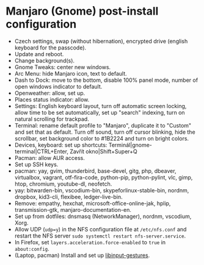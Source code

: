 # Manjaro (Gnome) post-install configuration

- Czech settings, swap (without hibernation), encrypted drive (english keyboard for the passcode).
- Update and reboot.
- Change background(s).
- Gnome Tweaks: center new windows.
- Arc Menu: hide Manjaro icon, text to default.
- Dash to Dock: move to the bottom, disable 100% panel mode, number of open windows indicator to default.
- Openweather: allow, set up.
- Places status indicator: allow.
- Settings: English keyboard layout, turn off automatic screen locking, allow time to be set automatically, set up "search" indexing, turn on natural scrolling for trackpad.
- Terminal: rename default profile to "Manjaro", duplicate it to "Custom" and set that as default. Turn off sound, turn off cursor blinking, hide the scrollbar, set background color to #1B2224 and turn on bright colors.
- Devices, keyboard: set up shortcuts: Terminál|gnome-terminal|CTRL+Enter, Zavřít okno|Shift+Super+Q
- Pacman: allow AUR access.
- Set up SSH keys.
- pacman: yay, gvim, thunderbird, base-devel, gitg, php, dbeaver, virtualbox, vagrant, otf-fira-code, python-pip, python-pylint, vlc, gimp, htop, chromium, youtube-dl, neofetch.
- yay: bitwarden-bin, vscodium-bin, skypeforlinux-stable-bin, nordnm, dropbox, kid3-cli, flexibee, ledger-live-bin.
- Remove: empathy, hexchat, microsoft-office-online-jak, hplip, transmission-gtk, manjaro-documentation-en.
- Set up from dotfiles: dnsmasq (NetworkManager), nordnm, vscodium, Xorg.
- Allow UDP (`udp=y`) in the NFS configuration file at `/etc/nfs.conf` and restart the NFS server `sudo systemctl restart nfs-server.service`.
- In Firefox, set `layers.acceleration.force-enabled` to `true` in `about:config`.
- (Laptop, pacman) Install and set up [libinput-gestures](https://github.com/bulletmark/libinput-gestures).
